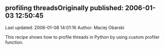 ## profiling threadsOriginally published: 2006-01-03 12:50:45 
Last updated: 2006-01-08 14:01:16 
Author: Maciej Obarski 
 
This recipe shows how to profile threads in Python by using custom profiler function.